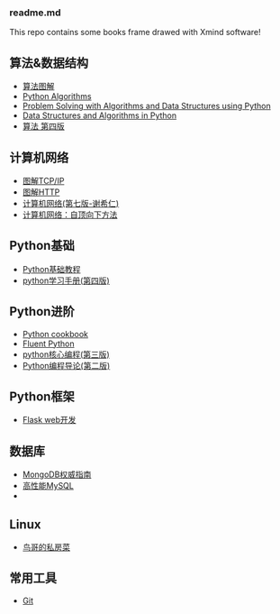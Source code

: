 ### readme.md

This repo contains some books frame drawed with Xmind software!

## 算法&数据结构
* [算法图解]()
* [Python Algorithms]()
* [Problem Solving with Algorithms and Data Structures using Python](http://www.interactivepython.org/runestone/static/pythonds/index.html)
* [Data Structures and Algorithms in Python]()
* [算法 第四版](http://vdisk.weibo.com/s/uKgbN23K6OpNt)

## 计算机网络
* [图解TCP/IP]()
* [图解HTTP](https://blog.csdn.net/zephyr999/article/details/80055420)
* [计算机网络(第七版-谢希仁)]()
* [计算机网络：自顶向下方法]()

## Python基础
* [Python基础教程]()
* [python学习手册(第四版)]()

## Python进阶

* [Python cookbook]()
* [Fluent Python](http://shop.oreilly.com/product/0636920032519.do)
* [python核心编程(第三版)]( )
* [Python编程导论(第二版)]()
## Python框架
* [Flask web开发](https://book.douban.com/subject/26274202/)

## 数据库
* [MongoDB权威指南](https://blog.csdn.net/zephyr999/article/details/80070452)
* [高性能MySQL]()
* []()

## Linux
* [鸟哥的私房菜]()

## 常用工具
* [Git](https://gitee.com/progit/)